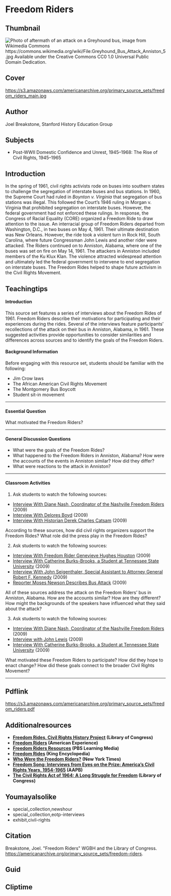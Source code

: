 # Freedom Riders

## Thumbnail

![Photo of aftermath of an attack on a Greyhound bus, image from Wikimedia Commons https://commons.wikimedia.org/wiki/File:Greyhound_Bus_Attack_Anniston_5.jpg Available under the Creative Commons CC0 1.0 Universal Public Domain Dedication.](https://s3.amazonaws.com/americanarchive.org/primary_source_sets/freedom_riders_thumbnail.jpg "Photo of aftermath of an attack on a Greyhound bus, image from Wikimedia Commons https://commons.wikimedia.org/wiki/File:Greyhound_Bus_Attack_Anniston_5.jpg Available under the Creative Commons CC0 1.0 Universal Public Domain Dedication.")

## Cover
https://s3.amazonaws.com/americanarchive.org/primary_source_sets/freedom_riders_main.jpg

## Author

Joel Breakstone, Stanford History Education Group

## Subjects

- Post-WWII Domestic Confidence and Unrest, 1945–1968: The Rise of Civil Rights, 1945–1965

## Introduction

In the spring of 1961, civil rights activists rode on buses into southern states to challenge the segregation of interstate buses and bus stations. In 1960, the Supreme Court had ruled in _Boynton v. Virginia_ that segregation of bus stations was illegal. This followed the Court’s 1946 ruling in Morgan v. Virginia that prohibited segregation on interstate buses. However, the federal government had not enforced these rulings. In response, the Congress of Racial Equality (CORE) organized a Freedom Ride to draw attention to the issue. An interracial group of Freedom Riders departed from Washington, D.C., in two buses on May 4, 1961. Their ultimate destination was New Orleans. However, the ride took a violent turn in Rock Hill, South Carolina, where future Congressman John Lewis and another rider were attacked. The Riders continued on to Anniston, Alabama, where one of the buses was set on fire on May 14, 1961. The attackers in Anniston included members of the Ku Klux Klan. The violence attracted widespread attention and ultimately led the federal government to intervene to end segregation on interstate buses. The Freedom Rides helped to shape future activism in the Civil Rights Movement. 

## Teachingtips

#### Introduction

This source set features a series of interviews about the Freedom Rides of 1961. Freedom Riders describe their motivations for participating and their experiences during the rides. Several of the interviews feature participants’ recollections of the attack on their bus in Anniston, Alabama, in 1961. These suggested activities provide opportunities to consider similarities and differences across sources and to identify the goals of the Freedom Riders.  

#### Background Information

Before engaging with this resource set, students should be familiar with the following:

- Jim Crow laws
- The African American Civil Rights Movement
- The Montgomery Bus Boycott
- Student sit-in movement

<hr>

#### Essential Question 

What motivated the Freedom Riders? 

<hr>

#### General Discussion Questions

- What were the goals of the Freedom Rides? 
- What happened to the Freedom Riders in Anniston, Alabama? How were the accounts of the events in Anniston similar? How did they differ? 
- What were reactions to the attack in Anniston?  

<hr>

#### Classroom Activities

1) Ask students to watch the following sources:   

- [Interview With Diane Nash, Coordinator of the Nashville Freedom Riders](/primary_source_sets/freedom-riders/1-15-2f7jq0tn9b) (2009)
- [Interview With Delores Boyd](/primary_source_sets/freedom-riders/3-15-kk94747w1f) (2009)
- [Interview With Historian Derek Charles Catsam](/primary_source_sets/freedom-riders/4-15-930ns0mt6x) (2009)

According to these sources, how did civil rights organizers support the Freedom Rides? What role did the press play in the Freedom Rides? 


2) Ask students to watch the following sources: 

- [Interview With Freedom Rider Genevieve Hughes Houston](/primary_source_sets/freedom-riders/6-15-z31ng4hz6b) (2009)
- [Interview With Catherine Burks-Brooks, a Student at Tennessee State University](/primary_source_sets/freedom-riders/10-15-dv1cj88k88 ) (2009)
- [Interview With John Seigenthaler, Special Assistant to Attorney General Robert F. Kennedy](/primary_source_sets/freedom-riders/8-15-mc8rb6x31v) (2009)
- [Reporter Moses Newson Describes Bus Attack](/primary_source_sets/freedom-riders/7-15-b27pn8zb5z) (2009)

All of these sources address the attack on the Freedom Riders’ bus in Anniston, Alabama. How are the accounts similar? How are they different? How might the backgrounds of the speakers have influenced what they said about the attack? 


3) Ask students to watch the following sources: 

- [Interview With Diane Nash, Coordinator of the Nashville Freedom Riders](/primary_source_sets/freedom-riders/1-15-2f7jq0tn9b) (2009)
- [Interview with John Lewis](/primary_source_sets/freedom-riders/2-15-tx3513w36f) (2009)
- [Interview With Catherine Burks-Brooks, a Student at Tennessee State University](/primary_source_sets/freedom-riders/10-15-dv1cj88k88 ) (2009)

What motivated these Freedom Riders to participate? How did they hope to enact change? How did these goals connect to the broader Civil Rights Movement? 

<hr>

## Pdflink

https://s3.amazonaws.com/americanarchive.org/primary_source_sets/freedom_riders.pdf



## Additionalresources

- **[Freedom Rides, Civil Rights History Project](https://www.loc.gov/collections/civil-rights-history-project/?fa=subject%3Afreedom+rides) (Library of Congress)**
- **[Freedom Riders](https://www.pbs.org/wgbh/americanexperience/films/freedomriders/) (American Experience)** 
- **[Freedom Riders Resources](https://mass.pbslearningmedia.org/collection/frriders/) (PBS Learning Media)** 
- **[Freedom Rides](https://kinginstitute.stanford.edu/encyclopedia/freedom-rides) (King Encyclopedia)**
- **[Who Were the Freedom Riders?](https://www.nytimes.com/2020/07/18/us/politics/freedom-riders-john-lewis-work.html) (New York Times)** 
- **[Freedom Song: Interviews from Eyes on the Prize: America’s Civil Rights Years, 1954-1965](https://americanarchive.org/exhibits/eotp) (AAPB)** 
- **[The Civil Rights Act of 1964: A Long Struggle for Freedom](https://www.loc.gov/exhibits/civil-rights-act/) (Library of Congress)**  


## Youmayalsolike
- special_collection,newshour
- special_collection,eotp-interviews
- exhibit,civil-rights

## Citation

Breakstone, Joel. "Freedom Riders" WGBH and the Library of Congress. https://americanarchive.org/primary_source_sets/freedom-riders.

## Guid
## Cliptime
